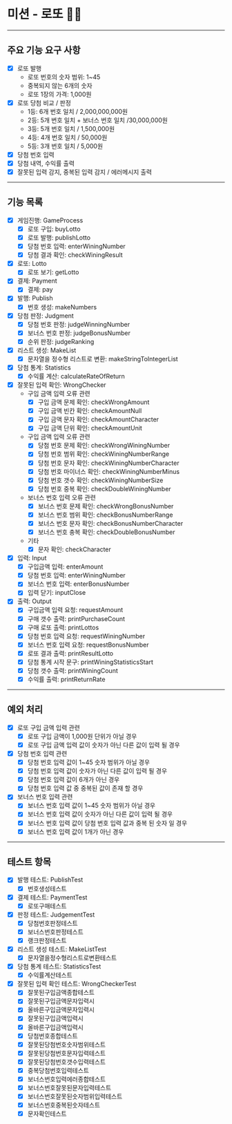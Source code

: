 # 미션 - 로또 🔢🎯
***
## 주요 기능 요구 사항
- [x] 로또 발행
    - 로또 번호의 숫자 범위: 1~45 
    - 중복되지 않는 6개의 숫자
    - 로또 1장의 가격: 1,000원
- [x] 로또 당첨 비교 / 판정
    - 1등: 6개 번호 일치 / 2,000,000,000원
    - 2등: 5개 번호 일치 + 보너스 번호 일치 /30,000,000원
    - 3등: 5개 번호 일치 / 1,500,000원
    - 4등: 4개 번호 일치 / 50,000원
    - 5등: 3개 번호 일치 / 5,000원
- [x] 당첨 번호 입력
- [x] 당첨 내역, 수익률 출력
- [x] 잘못된 입력 감지, 중복된 입력 감지 / 에러메시지 출력
***
## 기능 목록
- [x] 게임진행: GameProcess
    - [x] 로또 구입: buyLotto
    - [x] 로또 발행: publishLotto
    - [x] 당첨 번호 입력: enterWiningNumber
    - [x] 당첨 결과 확인: checkWiningResult
- [x] 로또: Lotto
    - [x] 로또 보기: getLotto
- [x] 결제: Payment
    - [x] 결제: pay
- [x] 발행: Publish
    - [x] 번호 생성: makeNumbers
- [x] 당첨 판정: Judgment
    - [x] 당첨 번호 판정: judgeWinningNumber
    - [x] 보너스 번호 판정: judgeBonusNumber
    - [x] 순위 판정: judgeRanking
- [x] 리스트 생성: MakeList
    - [x] 문자열을 정수형 리스트로 변환: makeStringToIntegerList
- [x] 당첨 통계: Statistics
    - [x] 수익률 계산: calculateRateOfReturn
- [x] 잘못된 입력 확인: WrongChecker
    - 구입 금액 입력 오류 관련
        - [x] 구입 금액 문제 확인: checkWrongAmount
        - [x] 구입 금액 빈칸 확인: checkAmountNull
        - [x] 구입 금액 문자 확인: checkAmountCharacter
        - [x] 구입 금액 단위 확인: checkAmountUnit
    - 구입 금액 입력 오류 관련
        - [x] 당첨 번호 문제 확인: checkWrongWiningNumber
        - [x] 당첨 번호 범위 확인: checkWiningNumberRange
        - [x] 당첨 번호 문자 확인: checkWiningNumberCharacter
        - [x] 당첨 번호 마이너스 확인: checkWiningNumberMinus
        - [x] 당첨 번호 갯수 확인: checkWiningNumberSize
        - [x] 당첨 번호 중복 확인: checkDoubleWiningNumber
    - 보너스 번호 입력 오류 관련
        - [x] 보너스 번호 문제 확인: checkWrongBonusNumber
        - [x] 보너스 번호 범위 확인: checkBonusNumberRange
        - [x] 보너스 번호 문자 확인: checkBonusNumberCharacter
        - [x] 보너스 번호 충복 확인: checkDoubleBonusNumber
    - 기타
        - [x] 문자 확인: checkCharacter 
- [x] 입력: Input
    - [x] 구입금액 입력: enterAmount
    - [x] 당첨 번호 입력: enterWiningNumber
    - [x] 보너스 번호 입력: enterBonusNumber
    - [x] 입력 닫기: inputClose
- [x] 출력: Output
    - [x] 구입금액 입력 요청: requestAmount
    - [x] 구매 갯수 출력: printPurchaseCount
    - [x] 구매 로또 출력: printLottos
    - [x] 당첨 번호 입력 요청: requestWiningNumber
    - [x] 보너스 번호 입력 요청: requestBonusNumber
    - [x] 로또 결과 출력: printResultLotto
    - [x] 당첨 통계 시작 문구: printWiningStatisticsStart
    - [x] 당첨 갯수 출력: printWiningCount
    - [x] 수익률 출력: printReturnRate
***
## 예외 처리
- [x] 로또 구입 금액 입력 관련
    - [x] 로또 구입 금액이 1,000원 단위가 아닐 경우
    - [x] 로또 구입 금액 입력 값이 숫자가 아닌 다른 값이 입력 될 경우
- [x] 당첨 번호 입력 관련
    - [x] 당첨 번호 입력 값이 1~45 숫자 범위가 아닐 경우
    - [x] 당첨 번호 입력 값이 숫자가 아닌 다른 값이 입력 될 경우
    - [x] 당첨 번호 입력 값이 6개가 아닌 경우
    - [x] 당첨 번호 입력 값 중 중복된 값이 존재 할 경우
- [x] 보너스 번호 입력 관련
  - [x] 보너스 번호 입력 값이 1~45 숫자 범위가 아닐 경우
  - [x] 보너스 번호 입력 값이 숫자가 아닌 다른 값이 입력 될 경우
  - [x] 보너스 번호 입력 값이 당첨 번호 입력 값과 중복 된 숫자 일 경우
  - [x] 보너스 번호 입력 값이 1개가 아닌 경우
***
## 테스트 항목
- [x] 발행 테스트: PublishTest
    - [x] 번호생성테스트
- [x] 결제 테스트: PaymentTest
    - [x] 로또구매테스트
- [x] 판정 테스트: JudgementTest
    - [x] 당첨번호판정테스트
    - [x] 보너스번호판정테스트
    - [x] 랭크판정테스트
- [x] 리스트 생성 테스트: MakeListTest
    - [x] 문자열을정수형리스트로변환테스트
- [x] 당첨 통계 테스트: StatisticsTest
    - [x] 수익률계산테스트
- [x] 잘못된 입력 확인 테스트: WrongCheckerTest
    - [x] 잘못된구입금액종합테스트
    - [x] 잘못된구입금액문자입력시
    - [x] 올바른구입금액문자입력시
    - [x] 잘못된구입금액입력시
    - [x] 올바른구입금액입력시
    - [x] 당첨번호종합테스트
    - [x] 잘못된당첨번호숫자범위테스트
    - [x] 잘못된당첨번호문자입력테스트
    - [x] 잘못된당첨번호갯수입력테스트
    - [x] 중복당첨번호입력테스트
    - [x] 보너스번호입력에러종합테스트
    - [x] 보너스번호잘못된문자입력테스트
    - [x] 보너스번호잘못된숫자범위입력테스트
    - [x] 보너스번호중복된숫자테스트
    - [x] 문자확인테스트
